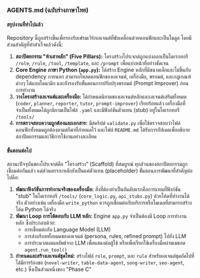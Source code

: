 ### **AGENTS.md (ฉบับร่างภาษาไทย)**

#### **สรุปงานที่ทำไปแล้ว**

Repository นี้ถูกสร้างขึ้นเพื่อรองรับเฟรมเวิร์กเอเจนต์ที่ขับเคลื่อนด้วยคอนฟิกและเป็นโมดูล โดยมีส่วนสำคัญที่ทำสำเร็จแล้วดังนี้:

1.  **สถาปัตยกรรม "ห้าเสาหลัก" (Five Pillars):** โครงสร้างโปรเจกต์ถูกแบ่งออกเป็นไดเรกทอรี `/role`, `/rule`, `/tool`, `/template`, และ `/prompt` เพื่อแบ่งหน้าที่อย่างชัดเจน
2.  **Core Engine ภาษา Python (`app.py`):** ได้สร้าง Engine หลักที่มีขนาดเล็กและไม่ขึ้นกับ dependency ภายนอก สามารถโหลดคอนฟิกของเอเจนต์, เครื่องมือ, พรอมต์, และกฎเกณฑ์ต่างๆ ได้แบบไดนามิก และยังรองรับขั้นตอนการปรับปรุงพรอมต์ (Prompt Improver) ก่อนการทำงาน
3.  **วางโครงสร้างเอเจนต์และเครื่องมือ:** ได้กำหนดนิยามของเอเจนต์หลักและเอเจนต์เสริมทั้งหมด (`coder`, `planner`, `reporter`, `tutor`, `prompt-improver`) เรียบร้อยแล้ว เครื่องมือที่จำเป็นทั้งหมดได้ถูกนิยามเป็นไฟล์ `.yaml` และมีฟังก์ชันตัวแทน (stub) อยู่ในไดเรกทอรี `/tools/`
4.  **การตรวจสอบความถูกต้องและเอกสาร:** มีสคริปต์ `validate.py` เพื่อใช้ตรวจสอบว่าไฟล์คอนฟิกทั้งหมดถูกต้องตามสกีมาที่กำหนดไว้ และไฟล์ `README.md` ได้รับการอัปเดตเพื่ออธิบายสถาปัตยกรรมและวิธีการใช้งานอย่างละเอียด

#### **ขั้นตอนต่อไป**

สถานะปัจจุบันของโปรเจกต์คือ "โครงสร้าง" (Scaffold) ที่สมบูรณ์ ทุกส่วนของสถาปัตยกรรมถูกเชื่อมต่อกันแล้ว แต่ส่วนตรรกะหลักยังเป็นแค่ตัวแทน (placeholder) ขั้นตอนการพัฒนาที่สำคัญต่อไปคือ:

1.  **พัฒนาฟังก์ชันการทำงานจริงของเครื่องมือ:** สิ่งที่ต้องทำเป็นอันดับแรกคือการแทนที่ฟังก์ชัน "stub" ในไดเรกทอรี `/tools/` (`core_logic.py`, `api_stubs.py`) ด้วยโค้ดที่ทำงานได้จริง ตัวอย่างเช่น เครื่องมือ `write_python` ควรถูกเชื่อมต่อกับบริการหรือโมเดลที่สามารถสร้างโค้ด Python ได้จริง
2.  **พัฒนา Loop การโต้ตอบกับ LLM หลัก:** Engine `app.py` จำเป็นต้องมี Loop การทำงานหลัก ซึ่งประกอบด้วย:
    *   การเชื่อมต่อกับ Language Model (LLM)
    *   การส่งบริบททั้งหมดของเอเจนต์ (persona, rules, refined prompt) ไปยัง LLM
    *   การประมวลผลผลลัพธ์จาก LLM เพื่อแสดงต่อผู้ใช้ หรือเพื่อเรียกใช้เครื่องมือผ่านเมธอด `agent.run_tool()`
3.  **กำหนดและสร้างเอเจนต์ชุดใหม่:** สร้างไฟล์ `role`, `prompt`, และ `rule` สำหรับเอเจนต์ชุดถัดไปที่ได้มีการร้องขอ (`novel-writer`, `table-data-agent`, `song-writer`, `seo-agent`, etc.) ซึ่งเป็นส่วนหนึ่งของ "Phase C"

